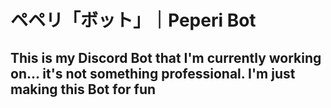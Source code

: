 # ペペリ「ボット」｜Peperi Bot
## This is my Discord Bot that I'm currently working on... it's not something professional. I'm just making this Bot for fun